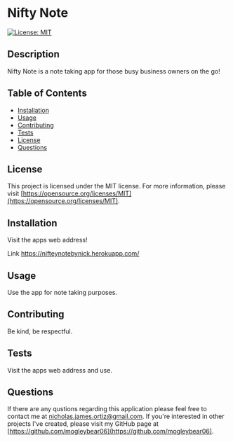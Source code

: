 # Nifty Note
  
  [![License: MIT](https://img.shields.io/badge/License-MIT-yellow.svg)](https://opensource.org/licenses/MIT)
  
  ## Description
  Nifty Note is a note taking app for those busy business owners on the go!
  
  ## Table of Contents
  - [Installation](#installation)
  - [Usage](#usage)
  - [Contributing](#contributing)
  - [Tests](#tests)
  - [License](#license)
  - [Questions](#questions)

  ## License
  This project is licensed under the MIT license. For more information, please visit [https://opensource.org/licenses/MIT](https://opensource.org/licenses/MIT).

  ## Installation
  Visit the apps web address!
  
  Link https://nifteynotebynick.herokuapp.com/
  
  ## Usage
  Use the app for note taking purposes.
  
  ## Contributing
  Be kind, be respectful.
  
  ## Tests
  Visit the apps web address and use.

  ## Questions
  If there are any qustions regarding this application please feel free to contact me at
  [nicholas.james.ortiz@gmail.com](mailto:nicholas.james.ortiz@gmail.com). If you're interested in other projects I've created,
  please visit my GitHub page at [https://github.com/mogleybear06](https://github.com/mogleybear06).
